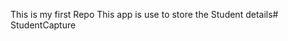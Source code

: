 This is my first Repo 
This app is use to store the Student details#   S t u d e n t C a p t u r e  
 
